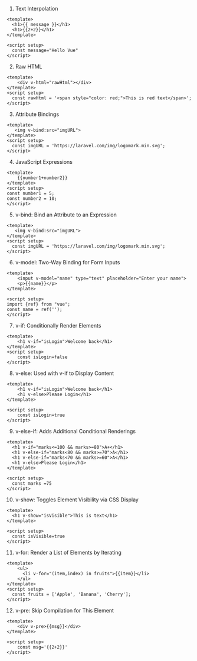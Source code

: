 1. Text Interpolation
```vue
<template>
  <h1>{{ message }}</h1>
  <h1>{{2+2}}</h1>
</template>

<script setup>
  const message="Hello Vue"
</script>
```

2. Raw HTML
```vue
<template>
    <div v-html="rawHtml"></div>
</template>
<script setup>
  const rawHtml = '<span style="color: red;">This is red text</span>';
</script>
```


3. Attribute Bindings
```vue
<template>
   <img v-bind:src="imgURL">
</template>
<script setup>
  const imgURL = 'https://laravel.com/img/logomark.min.svg';
</script>
```


4. JavaScript Expressions
```vue
<template>
    {{number1+number2}}
</template>
<script setup>
const number1 = 5;
const number2 = 10;
</script>
```

5. v-bind: Bind an Attribute to an Expression
```vue
<template>
   <img v-bind:src="imgURL">
</template>
<script setup>
  const imgURL = 'https://laravel.com/img/logomark.min.svg';
</script>
```


6. v-model: Two-Way Binding for Form Inputs
```vue
<template>
    <input v-model="name" type="text" placeholder="Enter your name">
    <p>{{name}}</p>
</template>

<script setup>
import {ref} from "vue";
const name = ref('');
</script>
```


7. v-if: Conditionally Render Elements
```vue
<template>
    <h1 v-if="isLogin">Welcome back</h1>
</template>
<script setup>
    const isLogin=false
</script>
```

8. v-else: Used with v-if to Display Content
```vue
<template>
    <h1 v-if="isLogin">Welcome back</h1>
    <h1 v-else>Please Login</h1>
</template>

<script setup>
    const isLogin=true
</script>
```

9. v-else-if: Adds Additional Conditional Renderings
```vue
<template>
  <h1 v-if="marks<=100 && marks>=80">A+</h1>
  <h1 v-else-if="marks<80 && marks>=70">A</h1>
  <h1 v-else-if="marks<70 && marks>=60">A</h1>
  <h1 v-else>Please Login</h1>
</template>

<script setup>
  const marks =75
</script>
```


10. v-show: Toggles Element Visibility via CSS Display
```vue
<template>
  <h1 v-show="isVisible">This is text</h1>
</template>

<script setup>
  const isVisible=true
</script>
```


11. v-for: Render a List of Elements by Iterating
```vue
<template>
    <ul>
      <li v-for="(item,index) in fruits">{{item}}</li>
    </ul>
</template>
<script setup>
  const fruits = ['Apple', 'Banana', 'Cherry'];
</script>
```


12. v-pre: Skip Compilation for This Element
```vue
<template>
    <div v-pre>{{msg}}</div>
</template>

<script setup>
    const msg='{{2+2}}'
</script>
```
